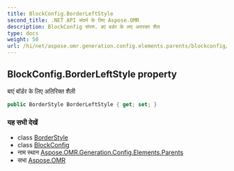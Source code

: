 ```yaml
---
title: BlockConfig.BorderLeftStyle
second_title: .NET API संदर्भ के लिए Aspose.OMR
description: BlockConfig संपत्त. बएं बर्डर के लए अतरक्त शैल
type: docs
weight: 50
url: /hi/net/aspose.omr.generation.config.elements.parents/blockconfig/borderleftstyle/
---
```

## BlockConfig.BorderLeftStyle property

बाएं बॉर्डर के लिए अतिरिक्त शैली

```csharp
public BorderStyle BorderLeftStyle { get; set; }
```

### यह सभी देखें

* class [BorderStyle](../../../aspose.omr.generation.config/borderstyle/)
* class [BlockConfig](../)
* नाम स्थान [Aspose.OMR.Generation.Config.Elements.Parents](../../blockconfig/)
* सभा [Aspose.OMR](../../../)


